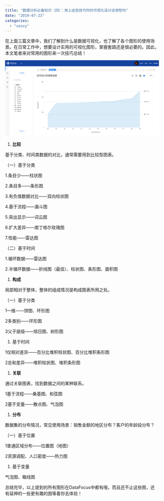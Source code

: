 ```yaml
---
title: "数据分析必备知识（四）：用上这些技巧你的可视化设计还用愁吗"
date: "2019-07-23"
categories: 
  - "seozy"
---
```


在上面三篇文章中，我们了解到什么是数据可视化，也了解了各个图形的使用场景。在日常工作中，想要设计实用的可视化图形，掌握套路还是很必要的。因此，本文笔者来对常用的图形来一次技巧总结！

![](images/word-image-347.png)

1. **比较**

基于分类、时间类数据的对比，通常需要用到比较型图表。

（一）基于分类

1.条目少——柱状图

2.条目多——条形图

3.有负值数据对比——双向柱状图

4.基于流程——漏斗图

5.突出显示——词云图

6.扩大差异——南丁格尔玫瑰图

7.性能——雷达图

（二）基于时间

1.循环数据——雷达图

2.半循环数据——折线图（最佳）、柱状图、条形图、面积图

1. **构成**

局部相对于整体，整体的组成情况是构成图表所用之处。

（一）基于分类

1一维——饼图、环形图

2多类别——环形图

3父子层级——旭日图、树形图

1. 基于时间

1仅相对差异——百分比堆积柱状图、百分比堆积条形图

2总和差异——堆积柱状图、堆积条形图

1. **关联**

通过关联图表，找到数据之间的某种联系。

1基于流程——桑基图、和弦图

2基于变量——散点图、气泡图

1. **分布**

数据集的分布情况，常见使用场景：销售金额的地区分布？客户的年龄段分布？

（一）基于位置

1普通区域分布——位置图（地图）

2资源调配、人口密度——热力图

1. 基于变量

气泡图、箱线图

总结完毕，以上提到的所有图形在DataFocus中都有哦，而且还不止这些图，还有延伸的一些更有趣的图等着你去体验！
